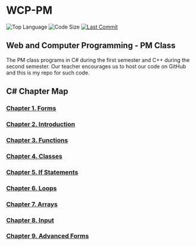 # WCP-PM

![Top Language](https://img.shields.io/github/languages/top/doccodes/wcp-pm.svg?style=flat)
![Code Size](https://img.shields.io/github/languages/code-size/doccodes/wcp-pm.svg?style=flat)
[![Last Commit](https://img.shields.io/github/last-commit/doccodes/wcp-pm.svg?style=flat)](https://github.com/doccodes/wcp-pm/commit/master)

## Web and Computer Programming - PM Class
The PM class programs in C# during the first semester and C++ during the second semester. Our teacher encourages us to host our code on GitHub and this is my repo for such code.

## C# Chapter Map
### [Chapter 1. Forms](C#/CH1)
### [Chapter 2. Introduction](C#/CH2)
### [Chapter 3. Functions](C#/CH3)
### [Chapter 4. Classes](C#/CH4)
### [Chapter 5. If Statements](C#/CH5)
### [Chapter 6. Loops](C#/CH6)
### [Chapter 7. Arrays](C#/CH7)
### [Chapter 8. Input](C#/CH8)
### [Chapter 9. Advanced Forms](C#/CH9)
